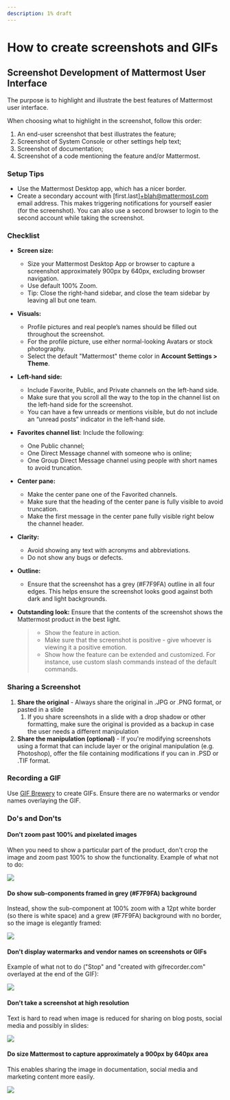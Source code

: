 ```yaml
---
description: 1% draft
---
```


# How to create screenshots and GIFs

## Screenshot Development of Mattermost User Interface

The purpose is to highlight and illustrate the best features of Mattermost user interface.

When choosing what to highlight in the screenshot, follow this order:

1. An end-user screenshot that best illustrates the feature;
2. Screenshot of System Console or other settings help text;
3. Screenshot of documentation;
4. Screenshot of a code mentioning the feature and/or Mattermost.

### **Setup Tips**

* Use the Mattermost Desktop app, which has a nicer border.
* Create a secondary account with \[first.last\]+blah@mattermost.com email address. This makes triggering notifications for yourself easier \(for the screenshot\). You can also use a second browser to login to the second account while taking the screenshot.

### **Checklist**

* **Screen size:**
  * Size your Mattermost Desktop App or browser to capture a screenshot approximately 900px by 640px, excluding browser navigation.
  * Use default 100% Zoom.
  * Tip: Close the right-hand sidebar, and close the team sidebar by leaving all but one team.
* **Visuals:**
  * Profile pictures and real people’s names should be filled out throughout the screenshot.
  * For the profile picture, use either normal-looking Avatars or stock photography.
  * Select the default "Mattermost" theme color in **Account Settings &gt; Theme**.
* **Left-hand side:**
  * Include Favorite, Public, and Private channels on the left-hand side.
  * Make sure that you scroll all the way to the top in the channel list on the left-hand side for the screenshot.
  * You can have a few unreads or mentions visible, but do not include an “unread posts” indicator in the left-hand side.
* **Favorites channel list**: Include the following:
  * One Public channel;
  * One Direct Message channel with someone who is online;
  * One Group Direct Message channel using people with short names to avoid truncation.
* **Center pane:**
  * Make the center pane one of the Favorited channels.
  * Make sure that the heading of the center pane is fully visible to avoid truncation.
  * Make the first message in the center pane fully visible right below the channel header.
* **Clarity:** 
  * Avoid showing any text with acronyms and abbreviations.
  * Do not show any bugs or defects.
* **Outline:**
  * Ensure that the screenshot has a grey \(\#F7F9FA\) outline in all four edges. This helps ensure the screenshot looks good against both dark and light backgrounds.
* **Outstanding look:** Ensure that the contents of the screenshot shows the Mattermost product in the best light.

  > * Show the feature in action.
  > * Make sure that the screenshot is positive - give whoever is viewing it a positive emotion.
  > * Show how the feature can be extended and customized. For instance, use custom slash commands instead of the default commands.

### Sharing a Screenshot

1. **Share the original** - Always share the original in .JPG or .PNG format, or pasted in a slide 
   1. If you share screenshots in a slide with a drop shadow or other formatting, make sure the original is provided as a backup in case the user needs a different manipulation 
2. **Share the manipulation \(optional\)** - If you're modifying screenshots using a format that can include layer or the original manipulation \(e.g. Photoshop\), offer the file containing modifications if you can in .PSD or .TIF format. 

### Recording a GIF

Use [GIF Brewery](https://gfycat.com/gifbrewery) to create GIFs. Ensure there are no watermarks or vendor names overlaying the GIF.

### Do's and Don'ts

#### Don't zoom past 100% and pixelated images

When you need to show a particular part of the product, don't crop the image and zoom past 100% to show the functionality. Example of what not to do: 

![](../../../.gitbook/assets/image%20%2813%29.png)

#### Do show sub-components framed in grey \(\#F7F9FA\) background 

Instead, show the sub-component at 100% zoom with a 12pt white border \(so there is white space\) and a grew \(\#F7F9FA\) background with no border, so the image is elegantly framed:

![](../../../.gitbook/assets/image%20%284%29.png)

#### Don't display watermarks and vendor names on screenshots or GIFs

Example of what not to do \("Stop" and "created with gifrecorder.com" overlayed at the end of the GIF\):

![](../../../.gitbook/assets/image%20%2814%29.png)

#### Don't take a screenshot at high resolution

Text is hard to read when image is reduced for sharing on blog posts, social media and possibly in slides:

![](../../../.gitbook/assets/image%20%2819%29.png)

#### Do size Mattermost to capture approximately a 900px by 640px area

This enables sharing the image in documentation, social media and marketing content more easily.

![](../../../.gitbook/assets/image%20%2815%29.png)





